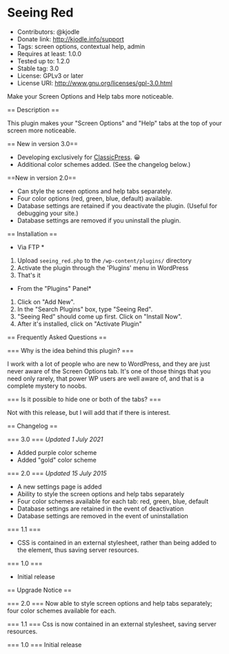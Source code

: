 # Seeing Red #

* Contributors: @kjodle
* Donate link: http://kjodle.info/support
* Tags: screen options, contextual help, admin
* Requires at least: 1.0.0
* Tested up to: 1.2.0
* Stable tag: 3.0
* License: GPLv3 or later
* License URI: http://www.gnu.org/licenses/gpl-3.0.html

Make your Screen Options and Help tabs more noticeable.

== Description ==

This plugin makes your "Screen Options" and "Help" tabs at the top of your screen more noticeable.

== New in version 3.0==

* Developing exclusively for [ClassicPress](https://www.classicpress.net/). :grinning:
* Additional color schemes added. (See the changelog below.)

==New in version 2.0==

* Can style the screen options and help tabs separately.
* Four color options (red, green, blue, default) available.
* Database settings are retained if you deactivate the plugin. (Useful for debugging your site.)
* Database settings are removed if you uninstall the plugin.

== Installation ==

* Via FTP *
1. Upload `seeing_red.php` to the `/wp-content/plugins/` directory
1. Activate the plugin through the 'Plugins' menu in WordPress
1. That's it

* From the "Plugins" Panel*
1. Click on "Add New".
1. In the "Search Plugins" box, type "Seeing Red".
1. "Seeing Red" should come up first. Click on "Install Now".
1. After it's installed, click on "Activate Plugin"

== Frequently Asked Questions ==

=== Why is the idea behind this plugin? ===

I work with a lot of people who are new to WordPress, and they are just never aware of the Screen Options tab. It's one of those things that you need only rarely, that power WP users are well aware of, and that is a complete mystery to noobs.

=== Is it possible to hide one or both of the tabs? ===

Not with this release, but I will add that if there is interest.

== Changelog ==

=== 3.0 ===
*Updated 1 July 2021*

* Added purple color scheme
* Added "gold" color scheme

=== 2.0 ===
*Updated 15 July 2015*

* A new settings page is added
* Ability to style the screen options and help tabs separately
* Four color schemes available for each tab: red, green, blue, default
* Database settings are retained in the event of deactivation
* Database settings are removed in the event of uninstallation

=== 1.1 ===
* CSS is contained in an external stylesheet, rather than being added to the <head> element, thus saving server resources.

=== 1.0 ===
* Initial release

== Upgrade Notice ==

=== 2.0 ===
Now able to style screen options and help tabs separately; four color schemes available for each.

=== 1.1 ===
Css is now contained in an external stylesheet, saving server resources.

=== 1.0 ===
Initial release
